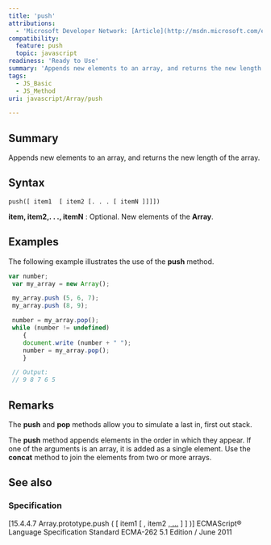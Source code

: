 ```yaml
---
title: 'push'
attributions:
  - 'Microsoft Developer Network: [Article](http://msdn.microsoft.com/en-us/library/ie/6d0cbb1w(v=vs.94).aspx)'
compatibility:
  feature: push
  topic: javascript
readiness: 'Ready to Use'
summary: 'Appends new elements to an array, and returns the new length of the array.'
tags:
  - JS_Basic
  - JS_Method
uri: javascript/Array/push

---
```

## Summary

Appends new elements to an array, and returns the new length of the array.

## Syntax

    push([ item1  [ item2 [. . . [ itemN ]]]])

**item, item2,. . ., itemN**
:   Optional. New elements of the **Array**.

## Examples

The following example illustrates the use of the **push** method.

``` js
var number;
 var my_array = new Array();

 my_array.push (5, 6, 7);
 my_array.push (8, 9);

 number = my_array.pop();
 while (number != undefined)
    {
    document.write (number + " ");
    number = my_array.pop();
    }

 // Output:
 // 9 8 7 6 5
```

## Remarks

The **push** and **pop** methods allow you to simulate a last in, first out stack.

The **push** method appends elements in the order in which they appear. If one of the arguments is an array, it is added as a single element. Use the **concat** method to join the elements from two or more arrays.

## See also

### Specification

[15.4.4.7 Array.prototype.push ( [ item1 [ , item2 [ , …](http://www.ecma-international.org/ecma-262/5.1/#sec-15.4.4.7) ] ] )] ECMAScript® Language Specification Standard ECMA-262 5.1 Edition / June 2011

